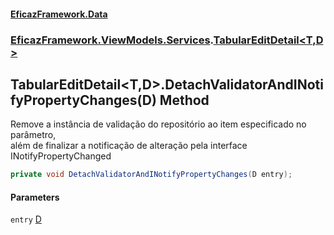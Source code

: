 #### [EficazFramework.Data](EficazFrameworkData.md 'EficazFramework Data')
### [EficazFramework.ViewModels.Services](EficazFrameworkData.md#EficazFramework.ViewModels.Services 'EficazFramework.ViewModels.Services').[TabularEditDetail&lt;T,D&gt;](EficazFramework.ViewModels.Services/TabularEditDetail_T,D_.md 'EficazFramework.ViewModels.Services.TabularEditDetail<T,D>')

## TabularEditDetail<T,D>.DetachValidatorAndINotifyPropertyChanges(D) Method

Remove a instância de validação do repositório ao item especificado no parâmetro,  
além de finalizar a notificação de alteração pela interface INotifyPropertyChanged

```csharp
private void DetachValidatorAndINotifyPropertyChanges(D entry);
```
#### Parameters

<a name='EficazFramework.ViewModels.Services.TabularEditDetail_T,D_.DetachValidatorAndINotifyPropertyChanges(D).entry'></a>

`entry` [D](EficazFramework.ViewModels.Services/TabularEditDetail_T,D_.md#EficazFramework.ViewModels.Services.TabularEditDetail_T,D_.D 'EficazFramework.ViewModels.Services.TabularEditDetail<T,D>.D')